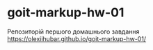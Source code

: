 # goit-markup-hw-01
Репозиторій першого домашнього завдання
https://olexiihubar.github.io/goit-markup-hw-01/
